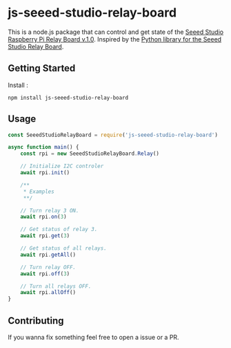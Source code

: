 # js-seeed-studio-relay-board

This is a node.js package that can control and get state of the [Seeed Studio Raspberry Pi Relay Board v.1.0](https://www.seeedstudio.com/Raspberry-Pi-Relay-Board-v1.0-p-2409.html).
Inspired by the [Python library for the Seeed Studio Relay Board](https://github.com/johnwargo/Seeed-Studio-Relay-Board).


## Getting Started

Install :
```
npm install js-seeed-studio-relay-board
```

## Usage
```js
const SeeedStudioRelayBoard = require('js-seeed-studio-relay-board')

async function main() {
    const rpi = new SeeedStudioRelayBoard.Relay()

    // Initialize I2C controler
    await rpi.init()

    /**
     * Examples
     **/

    // Turn relay 3 ON.
    await rpi.on(3)

    // Get status of relay 3.
    await rpi.get(3)

    // Get status of all relays.
    await rpi.getAll()

    // Turn relay OFF.
    await rpi.off(3)

    // Turn all relays OFF.
    await rpi.allOff()
}
```

## Contributing
If you wanna fix something feel free to open a issue or a PR.